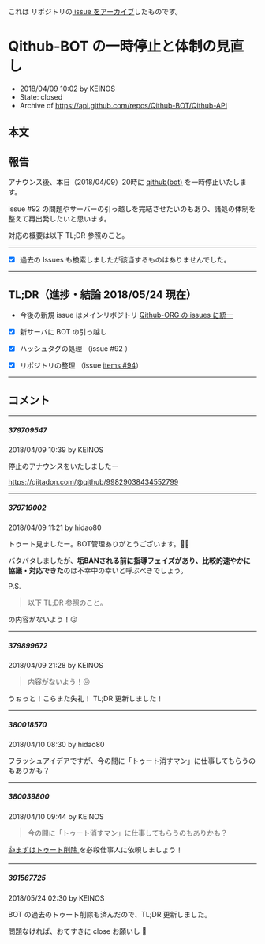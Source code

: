 これは  リポジトリの[ issue をアーカイブ]()したものです。

# Qithub-BOT の一時停止と体制の見直し

- 2018/04/09 10:02 by KEINOS
- State: closed
- Archive of https://api.github.com/repos/Qithub-BOT/Qithub-API

## 本文

## 報告

アナウンス後、本日（2018/04/09）20時に [qithub(bot)](https://qiitadon.com/@qithub) を一時停止いたします。

issue #92 の問題やサーバーの引っ越しを完結させたいのもあり、諸処の体制を整えて再出発したいと思います。

対応の概要は以下 TL;DR 参照のこと。

----------------

- [x] 過去の Issues も検索しましたが該当するものはありませんでした。

----------------

## TL;DR（進捗・結論 2018/05/24 現在）

- 今後の新規 issue はメインリポジトリ [Qithub-ORG の issues に統一](https://github.com/Qithub-BOT/Qithub-ORG/issues)
- [x] 新サーバに BOT の引っ越し
- [x] ハッシュタグの処理 （issue #92 ）
- [x] リポジトリの整理  （issue [items #94](/Qithub-BOT/items/issues/94)）


-----

## コメント

-----

##### 379709547

2018/04/09 10:39 by KEINOS

停止のアナウンスをいたしましたー

https://qiitadon.com/@qithub/99829038434552799



-----

##### 379719002

2018/04/09 11:21 by hidao80

トゥート見ましたー。BOT管理ありがとうございます。🙇‍♂️

バタバタしましたが、**垢BANされる前に指導フェイズがあり、比較的速やかに協議・対応できた**のは不幸中の幸いと呼ぶべきでしょう。

P.S.
> 以下 TL;DR 参照のこと。

の内容がないよう！😖

-----

##### 379899672

2018/04/09 21:28 by KEINOS

> 内容がないよう！😖

うぉっと！こらまた失礼！ TL;DR 更新しました！

-----

##### 380018570

2018/04/10 08:30 by hidao80

フラッシュアイデアですが、今の間に「トゥート消すマン」に仕事してもらうのもありかも？

-----

##### 380039800

2018/04/10 09:44 by KEINOS

> 今の間に「トゥート消すマン」に仕事してもらうのもありかも？

[ 👍まずはトゥート削除 ](92#issuecomment-380033454) を必殺仕事人に依頼しましょう！



-----

##### 391567725

2018/05/24 02:30 by KEINOS

BOT の過去のトゥート削除も済んだので、TL;DR 更新しました。

問題なければ、おてすきに close お願いし 💪 
